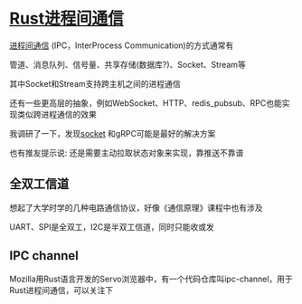 # [Rust进程间通信](/2020/07/rust_ipc.md)

[进程间通信](https://songlee24.github.io/2015/04/21/linux-IPC/) (IPC，InterProcess Communication)的方式通常有

管道、消息队列、信号量、共享存储(数据库?)、Socket、Stream等

其中Socket和Stream支持跨主机之间的进程通信

还有一些更高层的抽象，例如WebSocket、HTTP、redis_pubsub、RPC也能实现类似跨进程通信的效果

我调研了一下，发现[socket](http://kmdouglass.github.io/posts/a-simple-unix-socket-listener-in-rust/)
和gRPC可能是最好的解决方案

也有推友提示说: 还是需要主动拉取状态对象来实现，靠推送不靠谱

## 全双工信道

想起了大学时学的几种电路通信协议，好像《通信原理》课程中也有涉及

UART、SPI是全双工，I2C是半双工信道，同时只能收或发

## IPC channel

Mozilla用Rust语言开发的Servo浏览器中，有一个代码仓库叫ipc-channel，用于Rust进程间通信，可以关注下
